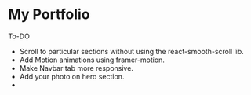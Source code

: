 # My Portfolio

To-DO
- Scroll to particular sections without using the react-smooth-scroll lib.
- Add Motion animations using framer-motion.
- Make Navbar tab more responsive.
- Add your photo on hero section.
- 